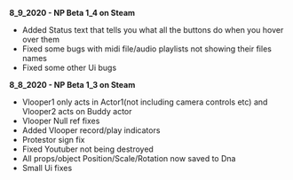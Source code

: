 **8_9_2020 - NP Beta 1_4 on Steam**
* Added Status text that tells you what all the buttons do when you hover over them
* Fixed some bugs with midi file/audio playlists not showing their files names
* Fixed some other Ui bugs

**8_8_2020 - NP Beta 1_3 on Steam**
* Vlooper1 only acts in Actor1(not including camera controls etc) and Vlooper2 acts on Buddy actor
* Vlooper Null ref fixes
* Added Vlooper record/play indicators
* Protestor sign fix
* Fixed Youtuber not being destroyed
* All props/object Position/Scale/Rotation now saved to Dna
* Small Ui fixes
